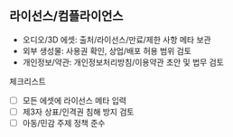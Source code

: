 ## 라이선스/컴플라이언스

- 오디오/3D 에셋: 출처/라이선스/만료/제한 사항 메타 보관
- 외부 생성물: 사용권 확인, 상업/배포 허용 범위 검토
- 개인정보/약관: 개인정보처리방침/이용약관 초안 및 법무 검토

체크리스트
- [ ] 모든 에셋에 라이선스 메타 입력
- [ ] 제3자 상표/인격권 침해 방지 검토
- [ ] 아동/민감 주제 정책 준수
